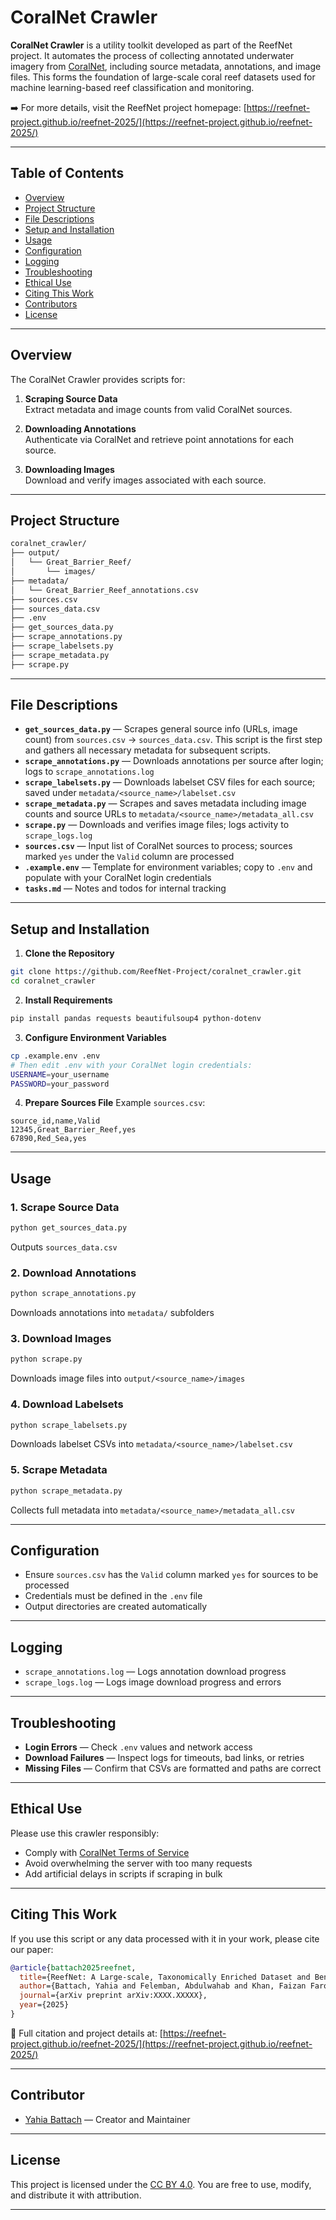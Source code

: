 # CoralNet Crawler

**CoralNet Crawler** is a utility toolkit developed as part of the ReefNet project. It automates the process of collecting annotated underwater imagery from [CoralNet](https://coralnet.ucsd.edu), including source metadata, annotations, and image files. This forms the foundation of large-scale coral reef datasets used for machine learning-based reef classification and monitoring.

➡️ For more details, visit the ReefNet project homepage: [https://reefnet-project.github.io/reefnet-2025/](https://reefnet-project.github.io/reefnet-2025/)

---

## Table of Contents
- [Overview](#overview)
- [Project Structure](#project-structure)
- [File Descriptions](#file-descriptions)
- [Setup and Installation](#setup-and-installation)
- [Usage](#usage)
- [Configuration](#configuration)
- [Logging](#logging)
- [Troubleshooting](#troubleshooting)
- [Ethical Use](#ethical-use)
- [Citing This Work](#citing-this-work)
- [Contributors](#contributors)
- [License](#license)

---

## Overview

The CoralNet Crawler provides scripts for:

1. **Scraping Source Data**  
   Extract metadata and image counts from valid CoralNet sources.

2. **Downloading Annotations**  
   Authenticate via CoralNet and retrieve point annotations for each source.

3. **Downloading Images**  
   Download and verify images associated with each source.

---

## Project Structure

```bash
coralnet_crawler/
├── output/
│   └── Great_Barrier_Reef/
│       └── images/
├── metadata/
│   └── Great_Barrier_Reef_annotations.csv
├── sources.csv
├── sources_data.csv
├── .env
├── get_sources_data.py
├── scrape_annotations.py
├── scrape_labelsets.py
├── scrape_metadata.py
├── scrape.py
```

---

## File Descriptions

- **`get_sources_data.py`** — Scrapes general source info (URLs, image count) from `sources.csv` → `sources_data.csv`. This script is the first step and gathers all necessary metadata for subsequent scripts.
- **`scrape_annotations.py`** — Downloads annotations per source after login; logs to `scrape_annotations.log`
- **`scrape_labelsets.py`** — Downloads labelset CSV files for each source; saved under `metadata/<source_name>/labelset.csv`
- **`scrape_metadata.py`** — Scrapes and saves metadata including image counts and source URLs to `metadata/<source_name>/metadata_all.csv`
- **`scrape.py`** — Downloads and verifies image files; logs activity to `scrape_logs.log`
- **`sources.csv`** — Input list of CoralNet sources to process; sources marked `yes` under the `Valid` column are processed
- **`.example.env`** — Template for environment variables; copy to `.env` and populate with your CoralNet login credentials
- **`tasks.md`** — Notes and todos for internal tracking

---

## Setup and Installation

1. **Clone the Repository**
```bash
git clone https://github.com/ReefNet-Project/coralnet_crawler.git
cd coralnet_crawler
```

2. **Install Requirements**
```bash
pip install pandas requests beautifulsoup4 python-dotenv
```

3. **Configure Environment Variables**
```bash
cp .example.env .env
# Then edit .env with your CoralNet login credentials:
USERNAME=your_username
PASSWORD=your_password
```

4. **Prepare Sources File**
Example `sources.csv`:
```csv
source_id,name,Valid
12345,Great_Barrier_Reef,yes
67890,Red_Sea,yes
```

---

## Usage

### 1. Scrape Source Data
```bash
python get_sources_data.py
```
Outputs `sources_data.csv`

### 2. Download Annotations
```bash
python scrape_annotations.py
```
Downloads annotations into `metadata/` subfolders

### 3. Download Images
```bash
python scrape.py
```
Downloads image files into `output/<source_name>/images`

### 4. Download Labelsets
```bash
python scrape_labelsets.py
```
Downloads labelset CSVs into `metadata/<source_name>/labelset.csv`

### 5. Scrape Metadata
```bash
python scrape_metadata.py
```
Collects full metadata into `metadata/<source_name>/metadata_all.csv`

---

## Configuration

- Ensure `sources.csv` has the `Valid` column marked `yes` for sources to be processed
- Credentials must be defined in the `.env` file
- Output directories are created automatically

---

## Logging

- `scrape_annotations.log` — Logs annotation download progress
- `scrape_logs.log` — Logs image download progress and errors

---

## Troubleshooting

- **Login Errors** — Check `.env` values and network access
- **Download Failures** — Inspect logs for timeouts, bad links, or retries
- **Missing Files** — Confirm that CSVs are formatted and paths are correct

---

## Ethical Use

Please use this crawler responsibly:

- Comply with [CoralNet Terms of Service](https://coralnet.ucsd.edu/terms/)
- Avoid overwhelming the server with too many requests
- Add artificial delays in scripts if scraping in bulk

---

## Citing This Work

If you use this script or any data processed with it in your work, please cite our paper:

```bibtex
@article{battach2025reefnet,
  title={ReefNet: A Large-scale, Taxonomically Enriched Dataset and Benchmark for Coral Reef Classification},
  author={Battach, Yahia and Felemban, Abdulwahab and Khan, Faizan Farooq and Radwan, Yousef A. and Li, Xiang and Silva, Luis and Suka, Rhonda and Gonzalez, Karla and Marchese, Fabio and Williams, Ivor D. and Jones, Burton H. and Beery, Sara and Benzoni, Francesca and Elhoseiny, Mohamed},
  journal={arXiv preprint arXiv:XXXX.XXXXX},
  year={2025}
}
```

📘 Full citation and project details at: [https://reefnet-project.github.io/reefnet-2025/](https://reefnet-project.github.io/reefnet-2025/)

---

## Contributor 
- [Yahia Battach](https://github.com/shakesBeardZ/) — Creator and Maintainer

---

## License

This project is licensed under the [CC BY 4.0](LICENSE). You are free to use, modify, and distribute it with attribution.

---
